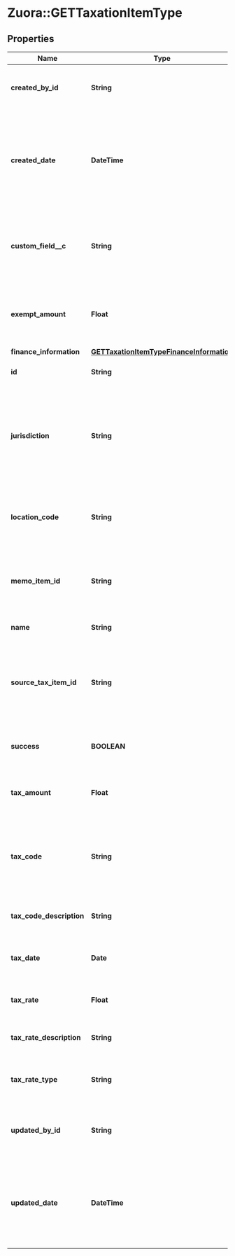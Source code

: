 # Zuora::GETTaxationItemType

## Properties
Name | Type | Description | Notes
------------ | ------------- | ------------- | -------------
**created_by_id** | **String** | The ID of the Zuora user who created the taxation item.   | [optional] 
**created_date** | **DateTime** | The date and time when the taxation item was created in the Zuora system, in &#x60;yyyy-mm-dd hh:mm:ss&#x60; format.  | [optional] 
**custom_field__c** | **String** | Any custom fields defined for this object. The custom field name is case-sensitive.  | [optional] 
**exempt_amount** | **Float** | The amount of taxes or VAT for which the customer has an exemption.  | [optional] 
**finance_information** | [**GETTaxationItemTypeFinanceInformation**](GETTaxationItemTypeFinanceInformation.md) |  | [optional] 
**id** | **String** | The ID of the taxation item.  | [optional] 
**jurisdiction** | **String** | The jurisdiction that applies the tax or VAT. This value is typically a state, province, county, or city.  | [optional] 
**location_code** | **String** | The identifier for the location based on the value of the &#x60;taxCode&#x60; field.   | [optional] 
**memo_item_id** | **String** | The ID of the credit or debit memo associated with the taxation item.  | [optional] 
**name** | **String** | The name of the taxation item.  | [optional] 
**source_tax_item_id** | **String** | The ID of the taxation item of the invoice, which the credit or debit memo is created from.  | [optional] 
**success** | **BOOLEAN** | Returns &#x60;true&#x60; if the request was processed successfully. | [optional] 
**tax_amount** | **Float** | The amount of the tax applied to the credit or debit memo.  | [optional] 
**tax_code** | **String** | The tax code identifies which tax rules and tax rates to apply to a specific credit or debit memo.  | [optional] 
**tax_code_description** | **String** | The description of the tax code.  | [optional] 
**tax_date** | **Date** | The date when the tax is applied to the credit or debit memo.  | [optional] 
**tax_rate** | **Float** | The tax rate applied to the credit or debit memo.  | [optional] 
**tax_rate_description** | **String** | The description of the tax rate.  | [optional] 
**tax_rate_type** | **String** | The type of the tax rate applied to the credit or debit memo.  | [optional] 
**updated_by_id** | **String** | The ID of the Zuora user who last updated the taxation item.  | [optional] 
**updated_date** | **DateTime** | The date and time when the taxation item was last updated, in &#x60;yyyy-mm-dd hh:mm:ss&#x60; format.   | [optional] 


